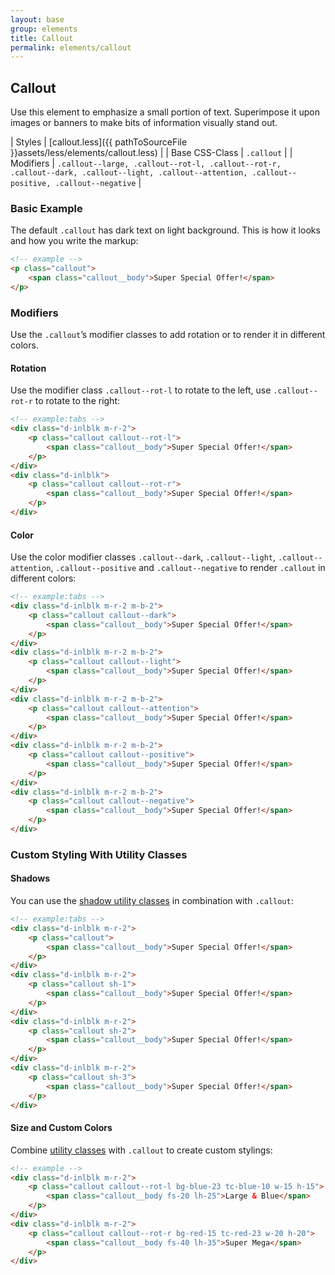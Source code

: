 ```yaml
---
layout: base
group: elements
title: Callout
permalink: elements/callout
---
```


## Callout
Use this element to emphasize a small portion of text. Superimpose it upon images or banners to make bits of information visually stand out.

| Styles         | [callout.less]({{ pathToSourceFile }}assets/less/elements/callout.less)                                                                           |
| Base CSS-Class | `.callout`                                                                                                                                        |
| Modifiers      | `.callout--large, .callout--rot-l, .callout--rot-r, .callout--dark, .callout--light, .callout--attention, .callout--positive, .callout--negative` |

### Basic Example
The default `.callout` has dark text on light background. This is how it looks and how you write the markup:

```html
<!-- example -->
<p class="callout">
    <span class="callout__body">Super Special Offer!</span>
</p>
```

### Modifiers
Use the `.callout`’s modifier classes to add rotation or to render it in different colors.

#### Rotation
Use the modifier class `.callout--rot-l` to rotate to the left, use `.callout--rot-r` to rotate to the right:

```html
<!-- example:tabs -->
<div class="d-inlblk m-r-2">
    <p class="callout callout--rot-l">
        <span class="callout__body">Super Special Offer!</span>
    </p>
</div>
<div class="d-inlblk">
    <p class="callout callout--rot-r">
        <span class="callout__body">Super Special Offer!</span>
    </p>
</div>
```

#### Color
Use the color modifier classes `.callout--dark`, `.callout--light`, `.callout--attention`, `.callout--positive` and `.callout--negative` to render `.callout` in different colors:

```html
<!-- example:tabs -->
<div class="d-inlblk m-r-2 m-b-2">
    <p class="callout callout--dark">
        <span class="callout__body">Super Special Offer!</span>
    </p>
</div>
<div class="d-inlblk m-r-2 m-b-2">
    <p class="callout callout--light">
        <span class="callout__body">Super Special Offer!</span>
    </p>
</div>
<div class="d-inlblk m-r-2 m-b-2">
    <p class="callout callout--attention">
        <span class="callout__body">Super Special Offer!</span>
    </p>
</div>
<div class="d-inlblk m-r-2 m-b-2">
    <p class="callout callout--positive">
        <span class="callout__body">Super Special Offer!</span>
    </p>
</div>
<div class="d-inlblk m-r-2 m-b-2">
    <p class="callout callout--negative">
        <span class="callout__body">Super Special Offer!</span>
    </p>
</div>
```

### Custom Styling With Utility Classes

#### Shadows
You can use the [shadow utility classes](utilities/styling.html#shadows) in combination with `.callout`:

```html
<!-- example:tabs -->
<div class="d-inlblk m-r-2">
    <p class="callout">
        <span class="callout__body">Super Special Offer!</span>
    </p>
</div>
<div class="d-inlblk m-r-2">
    <p class="callout sh-1">
        <span class="callout__body">Super Special Offer!</span>
    </p>
</div>
<div class="d-inlblk m-r-2">
    <p class="callout sh-2">
        <span class="callout__body">Super Special Offer!</span>
    </p>
</div>
<div class="d-inlblk m-r-2">
    <p class="callout sh-3">
        <span class="callout__body">Super Special Offer!</span>
    </p>
</div>
```

#### Size and Custom Colors
Combine [utility classes](utilities/) with `.callout` to create custom stylings:

```html
<!-- example -->
<div class="d-inlblk m-r-2">
    <p class="callout callout--rot-l bg-blue-23 tc-blue-10 w-15 h-15">
        <span class="callout__body fs-20 lh-25">Large & Blue</span>
    </p>
</div>
<div class="d-inlblk m-r-2">
    <p class="callout callout--rot-r bg-red-15 tc-red-23 w-20 h-20">
        <span class="callout__body fs-40 lh-35">Super Mega</span>
    </p>
</div>
```